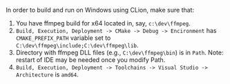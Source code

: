 In order to build and run on Windows using CLion, make sure that:

1. You have ffmpeg build for x64 located in, say, `c:\dev\ffmpeg`.
2. `Build, Execution, Deployment -> CMake -> Debug -> Encironment` has `CMAKE_PREFIX_PATH` variable set to `C:\dev\ffmpeg\include;C:\dev\ffmpeg\lib`.
3. Directory with ffmpeg DLL files (e.g., `C:\dev\ffmpeg\bin`) is in `Path`. Note: restart of IDE may be needed once you modify Path.
4. `Build, Execution, Deployment -> Toolchains -> Visual Studio -> Architecture` is `amd64`.
